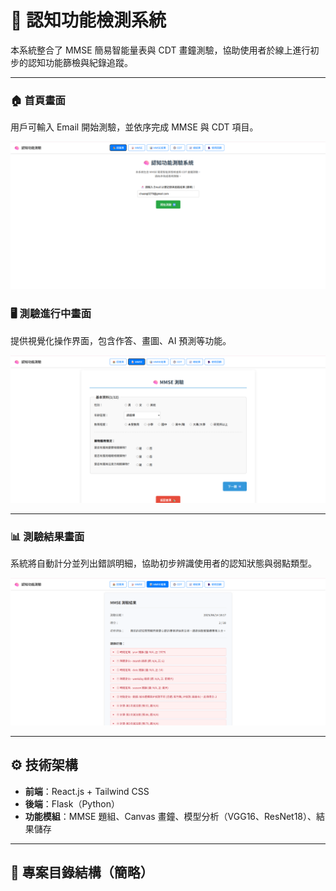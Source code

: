 # 🧠 認知功能檢測系統

本系統整合了 MMSE 簡易智能量表與 CDT 畫鐘測驗，協助使用者於線上進行初步的認知功能篩檢與紀錄追蹤。

---

### 🏠 首頁畫面
用戶可輸入 Email 開始測驗，並依序完成 MMSE 與 CDT 項目。

![首頁畫面](https://raw.githubusercontent.com/chuang022/system/main/docs/system_home.png)


### 🖥️ 測驗進行中畫面
提供視覺化操作界面，包含作答、畫圖、AI 預測等功能。

![系統畫面](docs/system_ui.png)

---
### 📊 測驗結果畫面
系統將自動計分並列出錯誤明細，協助初步辨識使用者的認知狀態與弱點類型。

![測驗結果畫面](docs/system_result.png)

---
## ⚙️ 技術架構
- **前端**：React.js + Tailwind CSS
- **後端**：Flask（Python）
- **功能模組**：MMSE 題組、Canvas 畫鐘、模型分析（VGG16、ResNet18）、結果儲存

---

## 📁 專案目錄結構（簡略）
